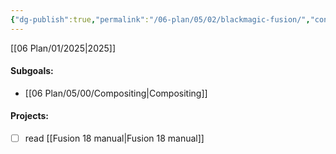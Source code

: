 ```yaml
---
{"dg-publish":true,"permalink":"/06-plan/05/02/blackmagic-fusion/","contentClasses":"daily page-cyan Wednesday","tags":["goal"],"noteIcon":"","created":"2025-01-21T01:20:17.383+10:00","updated":"2025-01-21T16:22:09.595+10:00"}
---
```


[[06 Plan/01/2025\|2025]]
#### Subgoals:
- [[06 Plan/05/00/Compositing\|Compositing]]
#### Projects:
- [ ] read [[Fusion 18 manual\|Fusion 18 manual]]

